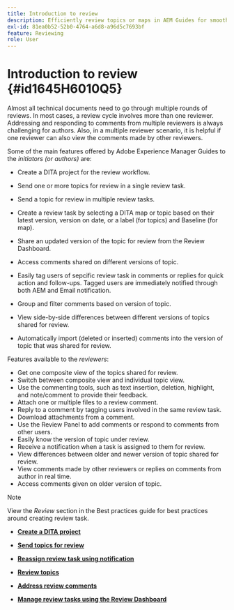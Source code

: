 ```yaml
---
title: Introduction to review
description: Efficiently review topics or maps in AEM Guides for smooth content evaluation. Know the features for authors and reviewers in AEM Guides.
exl-id: 81ea0b52-52b0-4764-a6d8-a96d5c7693bf
feature: Reviewing 
role: User
---
```

# Introduction to review {#id1645H6010Q5}

Almost all technical documents need to go through multiple rounds of reviews. In most cases, a review cycle involves more than one reviewer. Addressing and responding to comments from multiple reviewers is always challenging for authors. Also, in a multiple reviewer scenario, it is helpful if one reviewer can also view the comments made by other reviewers.

Some of the main features offered by Adobe Experience Manager Guides to the *initiators \(or authors\)* are:

-   Create a DITA project for the review workflow.
-   Send one or more topics for review in a single review task.

-   Send a topic for review in multiple review tasks.

-   Create a review task by selecting a DITA map or topic based on their latest version, version on date, or a label \(for topics\) and Baseline \(for map\).

-   Share an updated version of the topic for review from the Review Dashboard.

-   Access comments shared on different versions of topic.
-   Easily tag users of sepcific review task in comments or replies for quick action and follow-ups. Tagged users are immediately notified through both AEM and Email notification.
-   Group and filter comments based on version of topic.

-   View side-by-side differences between different versions of topics shared for review.

-   Automatically import \(deleted or inserted\) comments into the version of topic that was shared for review.


Features available to the *reviewers*:

-   Get one composite view of the topics shared for review.
-   Switch between composite view and individual topic view.
-   Use the commenting tools, such as text insertion, deletion, highlight, and note/comment to provide their feedback.
-   Attach one or multiple files to a review comment.
-   Reply to a comment by tagging users involved in the same review task.
-   Download attachments from a comment.
-   Use the Review Panel to add comments or respond to comments from other users.
-   Easily know the version of topic under review.
-   Receive a notification when a task is assigned to them for review.
-   View differences between older and newer version of topic shared for review.
-   View comments made by other reviewers or replies on comments from author in real time.
-   Access comments given on older version of topic.

>[!NOTE]
>
> View the *Review* section in the Best practices guide for best practices around creating review task.

-   **[Create a DITA project](authoring-create-dita-project.md)**  

-   **[Send topics for review](review-send-topics-for-review.md)**  

-   **[Reassign review task using notification](reassign-review-using-notification.md)**  

-   **[Review topics](review-topics.md)**  

-   **[Address review comments](review-address-review-comments.md)**  

-   **[Manage review tasks using the Review Dashboard](review-manage-tasks-review-dashboard.md)**

